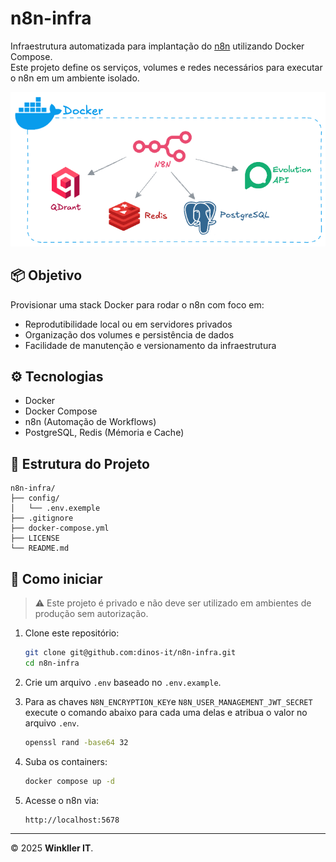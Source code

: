 # n8n-infra

Infraestrutura automatizada para implantação do [n8n](https://n8n.io) utilizando Docker Compose.  
Este projeto define os serviços, volumes e redes necessários para executar o n8n em um ambiente isolado.

![alt text](assets/n8n-infra-docker.png)

## 📦 Objetivo

Provisionar uma stack Docker para rodar o n8n com foco em:
- Reprodutibilidade local ou em servidores privados
- Organização dos volumes e persistência de dados
- Facilidade de manutenção e versionamento da infraestrutura

## ⚙️ Tecnologias

- Docker
- Docker Compose
- n8n (Automação de Workflows)
- PostgreSQL, Redis (Mémoria e Cache)

## 📁 Estrutura do Projeto

```
n8n-infra/
├── config/
│   └── .env.exemple
├── .gitignore
├── docker-compose.yml
├── LICENSE
└── README.md
```

## 🚀 Como iniciar

> ⚠️ Este projeto é privado e não deve ser utilizado em ambientes de produção sem autorização.

1. Clone este repositório:
   ```bash
   git clone git@github.com:dinos-it/n8n-infra.git
   cd n8n-infra
   ```

2. Crie um arquivo `.env` baseado no `.env.example`.

3. Para as chaves `N8N_ENCRYPTION_KEY`e `N8N_USER_MANAGEMENT_JWT_SECRET` execute o comando abaixo para cada uma delas e atribua o valor no arquivo `.env`.
   ```bash
   openssl rand -base64 32
   ```

4. Suba os containers:
   ```bash
   docker compose up -d
   ```

5. Acesse o n8n via:
   ```
   http://localhost:5678
   ```

---

© 2025 **Winkller IT**.
